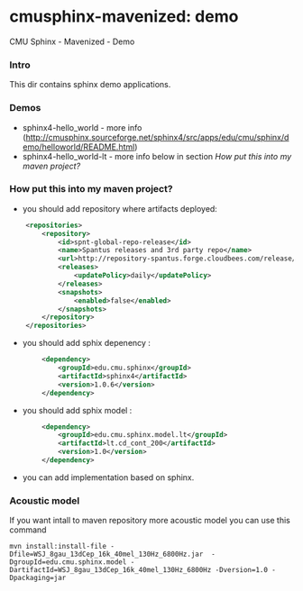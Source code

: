 cmusphinx-mavenized: demo
===================

CMU Sphinx - Mavenized - Demo

### Intro

This dir contains sphinx demo applications.


### Demos

*   sphinx4-hello_world - more info (http://cmusphinx.sourceforge.net/sphinx4/src/apps/edu/cmu/sphinx/demo/helloworld/README.html)
*   sphinx4-hello_world-lt - more info below in section _How put this into my maven project?_


### How put this into my maven project?

*   you should add repository where artifacts deployed:
```xml
	<repositories>
		<repository>
			<id>spnt-global-repo-release</id>
			<name>Spantus releases and 3rd party repo</name>
			<url>http://repository-spantus.forge.cloudbees.com/release/</url>
			<releases>
				<updatePolicy>daily</updatePolicy>
			</releases>
			<snapshots>
				<enabled>false</enabled>
			</snapshots>
		</repository>
	</repositories>
```
*   you should add sphix depenency :
```xml
		<dependency>
			<groupId>edu.cmu.sphinx</groupId>
			<artifactId>sphinx4</artifactId>
			<version>1.0.6</version>
		</dependency>
```
*   you should add sphix model :
```xml
		<dependency>
			<groupId>edu.cmu.sphinx.model.lt</groupId>
			<artifactId>lt.cd_cont_200</artifactId>
			<version>1.0</version>
		</dependency>
```
* you can add implementation based on sphinx.

### Acoustic model

If you want intall to maven repository more acoustic model you can use this command

	mvn install:install-file -Dfile=WSJ_8gau_13dCep_16k_40mel_130Hz_6800Hz.jar  -DgroupId=edu.cmu.sphinx.model -DartifactId=WSJ_8gau_13dCep_16k_40mel_130Hz_6800Hz -Dversion=1.0 -Dpackaging=jar
